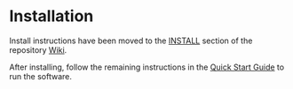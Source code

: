 # Installation

Install instructions have been moved to the [INSTALL](https://github.com/Sweety-Network/sweety-blockchain/wiki/INSTALL) section of the repository [Wiki](https://github.com/Sweety-Network/sweety-blockchain/wiki).

After installing, follow the remaining instructions in the
[Quick Start Guide](https://github.com/Sweety-Network/sweety-blockchain/wiki/Quick-Start-Guide)
to run the software.
